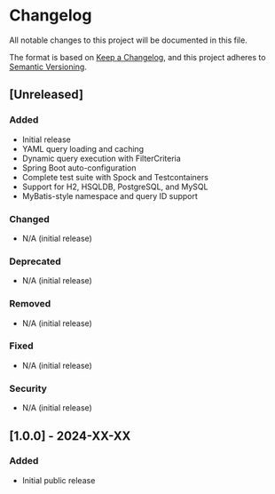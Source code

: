 # Changelog

All notable changes to this project will be documented in this file.

The format is based on [Keep a Changelog](https://keepachangelog.com/en/1.0.0/),
and this project adheres to [Semantic Versioning](https://semver.org/spec/v2.0.0.html).

## [Unreleased]

### Added
- Initial release
- YAML query loading and caching
- Dynamic query execution with FilterCriteria
- Spring Boot auto-configuration
- Complete test suite with Spock and Testcontainers
- Support for H2, HSQLDB, PostgreSQL, and MySQL
- MyBatis-style namespace and query ID support

### Changed
- N/A (initial release)

### Deprecated
- N/A (initial release)

### Removed
- N/A (initial release)

### Fixed
- N/A (initial release)

### Security
- N/A (initial release)

## [1.0.0] - 2024-XX-XX

### Added
- Initial public release